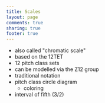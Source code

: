 ```yaml
---
title: Scales
layout: page
comments: true
sharing: true
footer: true
---
```


- also called "chromatic scale"
- based on the 12TET
- 12 pitch class sets
- can be modelled via the Z12 group
- traditional notation
- pitch class circle diagram
	- coloring
- interval of fifth (3/2)
